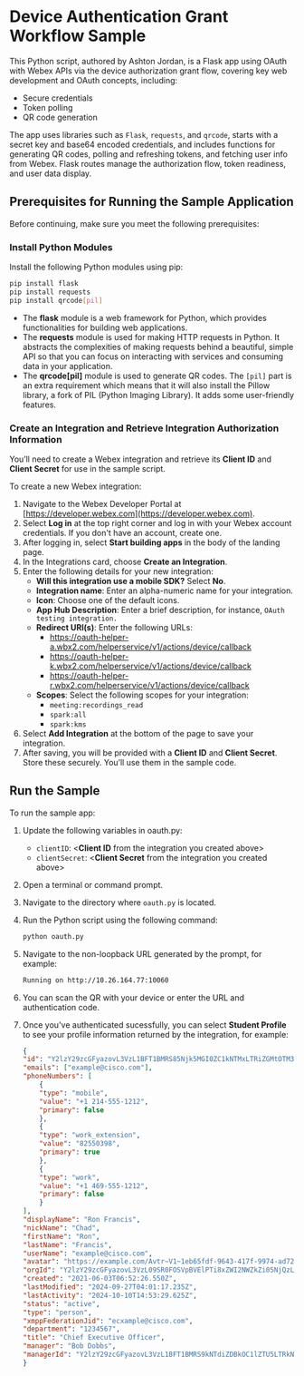 # Device Authentication Grant Workflow Sample

This Python script, authored by Ashton Jordan, is a Flask app using OAuth with Webex APIs via the device authorization grant flow, covering key web development and OAuth concepts, including:

- Secure credentials
- Token polling
- QR code generation

The app uses libraries such as `Flask`, `requests`, and `qrcode`, starts with a secret key and base64 encoded credentials, and includes functions for generating QR codes, polling and refreshing tokens, and fetching user info from Webex. Flask routes manage the authorization flow, token readiness, and user data display.

## Prerequisites for Running the Sample Application

Before continuing, make sure you meet the following prerequisites:

### Install Python Modules

Install the following Python modules using pip:

```bash
pip install flask
pip install requests
pip install qrcode[pil]
```

- The **flask** module is a web framework for Python, which provides functionalities for building web applications.
- The **requests** module is used for making HTTP requests in Python. It abstracts the complexities of making requests behind a beautiful, simple API so that you can focus on interacting with services and consuming data in your application.
- The **qrcode[pil]** module is used to generate QR codes. The `[pil]` part is an extra requirement which means that it will also install the Pillow library, a fork of PIL (Python Imaging Library). It adds some user-friendly features.

### Create an Integration and Retrieve Integration Authorization Information

You’ll need to create a Webex integration and retrieve its **Client ID** and **Client Secret** for use in the sample script.

To create a new Webex integration:

1. Navigate to the Webex Developer Portal at [https://developer.webex.com](https://developer.webex.com).
1. Select **Log in** at the top right corner and log in with your Webex account credentials. If you don't have an account, create one.
1. After logging in, select **Start building apps** in the body of the landing page.
1. In the Integrations card, choose **Create an Integration**.
1. Enter the following details for your new integration:
    - **Will this integration use a mobile SDK?** Select **No**.
    - **Integration name**: Enter an alpha-numeric name for your integration.
    - **Icon**: Choose one of the default icons.
    - **App Hub Description**: Enter a brief description, for instance, `OAuth testing integration.`
    - **Redirect URI(s)**: Enter the following URLs:
        - <https://oauth-helper-a.wbx2.com/helperservice/v1/actions/device/callback>
        - <https://oauth-helper-k.wbx2.com/helperservice/v1/actions/device/callback>
        - <https://oauth-helper-r.wbx2.com/helperservice/v1/actions/device/callback>
    - **Scopes**: Select the following scopes for your integration:
        - `meeting:recordings_read`
        - `spark:all`
        - `spark:kms`
1. Select **Add Integration** at the bottom of the page to save your integration.
1. After saving, you will be provided with a **Client ID** and **Client Secret**. Store these securely. You’ll use them in the sample code.

## Run the Sample

To run the sample app:

1. Update the following variables in oauth.py:
    - `clientID`: <**Client ID** from the integration you created above>
    - `clientSecret`: <**Client Secret** from the integration you created above>
1. Open a terminal or command prompt.
1. Navigate to the directory where `oauth.py` is located.
1. Run the Python script using the following command:

    ```bash
    python oauth.py
    ```
1. Navigate to the non-loopback URL generated by the prompt, for example:

   ```bash
   Running on http://10.26.164.77:10060
   ```
1. You can scan the QR with your device or enter the URL and authentication code.
1. Once you've authenticated sucessfully, you can select **Student Profile** to see your profile information returned by the integration, for example:

    ```json
    {
    "id": "Y2lzY29zcGFyazovL3VzL1BFT1BMRS85Njk5MGI0ZC1kNTMxLTRiZGMtOTM3Yy1hMmM2ODNhYzgyYTE",
    "emails": ["example@cisco.com"],
    "phoneNumbers": [
        {
        "type": "mobile",
        "value": "+1 214-555-1212",
        "primary": false
        },
        {
        "type": "work_extension",
        "value": "82550398",
        "primary": true
        },
        {
        "type": "work",
        "value": "+1 469-555-1212",
        "primary": false
        }
    ],
    "displayName": "Ron Francis",
    "nickName": "Chad",
    "firstName": "Ron",
    "lastName": "Francis",
    "userName": "example@cisco.com",
    "avatar": "https://example.com/Avtr~V1~1eb65fdf-9643-417f-9974-ad72cae0e10f/V1~96990b4d-d531-4bdc-937c-a2c683ac82a1~097bae3d2bdd4a909683e6dc8316e61a~FOOBAR",
    "orgId": "Y2lzY29zcGFyazovL3VzL09SR0FOSVpBVElPTi8xZWI2NWZkZi05NjQzLTQxN2YtOTk3NC1hZDcyY2FlMGUxMGY",
    "created": "2021-06-03T06:52:26.550Z",
    "lastModified": "2024-09-27T04:01:17.235Z",
    "lastActivity": "2024-10-10T14:53:29.625Z",
    "status": "active",
    "type": "person",
    "xmppFederationJid": "ecxample@cisco.com",
    "department": "1234567",
    "title": "Chief Executive Officer",
    "manager": "Bob Dobbs",
    "managerId": "Y2lzY29zcGFyazovL3VzL1BFT1BMRS9kNTdiZDBkOC1lZTU5LTRkNTItYjFOOBARBAZzViYTExNDU5Zjc"
    }
    ```

